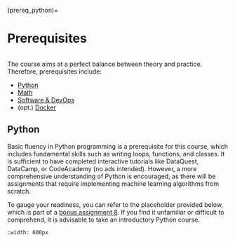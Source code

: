 (prereq_python)=

# Prerequisites

```{figure} /_static/img/ods_stickers.jpg
```

The course aims at a perfect balance between theory and practice. Therefore, prerequisites include:

 - [Python](prereq_python)
 - [Math](prereq_math)
 - [Software & DevOps](prereq_software_devops)
 - (opt.) [Docker](prereq_docker)


## Python

Basic fluency in Python programming is a prerequisite for this course, which includes fundamental skills such as writing loops, functions, and classes. It is sufficient to have completed interactive tutorials like DataQuest, DataCamp, or CodeAcademy (no ads intended). However, a more comprehensive understanding of Python is encouraged, as there will be assignments that require implementing machine learning algorithms from scratch.

To gauge your readiness, you can refer to the placeholder provided below, which is part of a [bonus assignment 8](bonus08). If you find it unfamiliar or difficult to comprehend, it is advisable to take an introductory Python course.

```{figure} /_static/img/assignment8_teaser_sdg_classifier.png
:width: 600px
```
